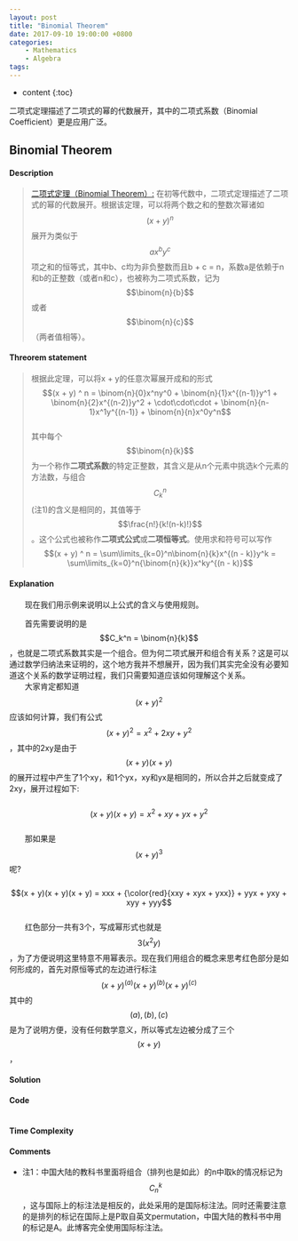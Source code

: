 ```yaml
---
layout: post
title: "Binomial Theorem"
date: 2017-09-10 19:00:00 +0800 
categories: 
    - Mathematics 
    - Algebra
tags: 
---
```

* content
{:toc}

二项式定理描述了二项式的幂的代数展开，其中的二项式系数（Binomial Coefficient）更是应用广泛。

<!-- more -->

## Binomial Theorem

#### Description

>[二项式定理（Binomial Theorem）:](https://zh.wikipedia.org/wiki/%E4%BA%8C%E9%A1%B9%E5%BC%8F%E5%AE%9A%E7%90%86 "wikipedia") 在初等代数中，二项式定理描述了二项式的幂的代数展开。根据该定理，可以将两个数之和的整数次幂诸如 $$(x + y) ^ n$$ 展开为类似于 $$ax^by^c$$ 项之和的恒等式，其中b、c均为非负整数而且b + c = n，系数a是依赖于n和b的正整数（或者n和c），也被称为二项式系数，记为 $$\binom{n}{b}$$ 或者 $$\binom{n}{c}$$（两者值相等）。  

#### Threorem statement

>根据此定理，可以将x + y的任意次幂展开成和的形式  
$$(x + y) ^ n = \binom{n}{0}x^ny^0 + \binom{n}{1}x^{(n-1)}y^1 + \binom{n}{2}x^{(n-2)}y^2 + \cdot\cdot\cdot + \binom{n}{n-1}x^1y^{(n-1)} + \binom{n}{n}x^0y^n$$  
其中每个$$\binom{n}{k}$$为一个称作**二项式系数**的特定正整数，其含义是从n个元素中挑选k个元素的方法数，与组合$$C_k^n$$(注1)的含义是相同的，其值等于$$\frac{n!}{k!(n-k)!}$$。这个公式也被称作**二项式公式**或**二项恒等式**。使用求和符号可以写作  
$$(x + y) ^ n = \sum\limits_{k=0}^n\binom{n}{k}x^{(n - k)}y^k = \sum\limits_{k=0}^n{\binom{n}{k}}x^ky^{(n - k)}$$  

#### Explanation

&emsp;&emsp;现在我们用示例来说明以上公式的含义与使用规则。

&emsp;&emsp;首先需要说明的是$$C_k^n = \binom{n}{k}$$，也就是二项式系数其实是一个组合。但为何二项式展开和组合有关系？这是可以通过数学归纳法来证明的，这个地方我并不想展开，因为我们其实完全没有必要知道这个关系的数学证明过程，我们只需要知道应该如何理解这个关系。  
&emsp;&emsp;大家肯定都知道$$(x + y)^2$$应该如何计算，我们有公式$$(x + y)^2 = x^2 + 2xy + y^2$$，其中的2xy是由于$$(x + y)(x + y)$$的展开过程中产生了1个xy，和1个yx，xy和yx是相同的，所以合并之后就变成了2xy，展开过程如下:  
&emsp;&emsp;$$(x + y)(x + y) = x^2 + xy + yx + y^2$$  
&emsp;&emsp;那如果是$$(x + y)^3$$呢?  
&emsp;&emsp;$$(x + y)(x + y)(x + y) = xxx + {\color{red}{xxy + xyx + yxx}} + yyx + yxy + xyy + yyy$$  
&emsp;&emsp;红色部分一共有3个，写成幂形式也就是$$3(x^2y)$$，为了方便说明这里特意不用幂表示。现在我们用组合的概念来思考红色部分是如何形成的，首先对原恒等式的左边进行标注$$(x + y)^{(a)}(x + y)^{(b)}(x + y)^{(c)}$$其中的$$(a), (b), (c)$$是为了说明方便，没有任何数学意义，所以等式左边被分成了三个$$(x + y)$$，

#### Solution



#### Code
```cpp
```

#### Time Complexity


#### Comments

- 注1：中国大陆的教科书里面将组合（排列也是如此）的n中取k的情况标记为$$C_n^k$$，这与国际上的标注法是相反的，此处采用的是国际标注法。同时还需要注意的是排列的标记在国际上是P取自英文permutation，中国大陆的教科书中用的标记是A。此博客完全使用国际标注法。